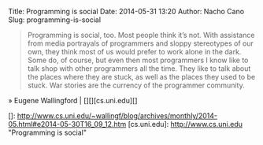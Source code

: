 Title: Programming is social
Date: 2014-05-31 13:20
Author: Nacho Cano
Slug: programming-is-social

> Programming is social, too. Most people think it’s not. With
> assistance from media portrayals of programmers and sloppy stereotypes
> of our own, they think most of us would prefer to work alone in the
> dark. Some do, of course, but even then most programmers I know like
> to talk shop with other programmers all the time. They like to talk
> about the places where they are stuck, as well as the places they used
> to be stuck. War stories are the currency of the programmer community.

» Eugene Wallingford | [][][cs.uni.edu][]

  []: http://www.cs.uni.edu/~wallingf/blog/archives/monthly/2014-05.html#e2014-05-30T16_09_12.htm
  [cs.uni.edu]: http://www.cs.uni.edu
    "Programming is social"
